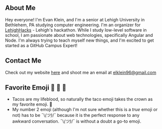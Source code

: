 ## About Me

Hey everyone! I'm Evan Klein, and I'm a senior at Lehigh University in Bethlehem, PA studying computer engineering. I'm an organizer for [LehighHacks](http://www.lehighhacks.com/) - Lehigh's hackathon. While I study low-level software in school, I am passionate about web technologies, specifically Angular and Node. I'm always trying to teach myself new things, and I'm excited to get started as a GitHub Campus Expert!

## Contact Me
Check out my website [here](http://elkdev.com/) and shoot me an email at [elklein96@gmail.com](mailto:elklein96@gmail.com)

## Favorite Emoji 🌮 🌮 🌮
- Tacos are my lifeblood, so naturally the taco emoji takes the crown as my favorite emoji. 🌮
- My number 2 emoji (although I'm not sure whether this is a *true* emoji or not) has to be ¯\\_(ツ)_/¯ because it is the perfect response to any awkward conversation. ¯\\_(ツ)_/¯ is without a doubt a go-to emoji.
